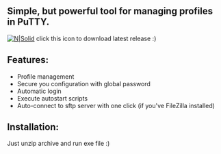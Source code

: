Simple, but powerful tool for managing profiles in PuTTY.
-

[![N|Solid](https://raw.githubusercontent.com/leszczu8023/PuttyManager/master/PuttyManager/icon.ico)](https://github.com/leszczu8023/PuttyManager/releases/download/1.2.0/PuttyManager_1.2.0.zip) 
click this icon to download latest release :)

Features:
-
* Profile management
* Secure you configuration with global password
* Automatic login
* Execute autostart scripts
* Auto-connect to sftp server with one click (if you've FileZilla installed)

Installation:
-
Just unzip archive and run exe file :)
